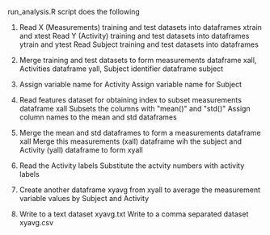 
run_analysis.R script does the following 


1. Read X (Measurements) training and test datasets into dataframes xtrain and xtest
   Read Y (Activity) training and test datasets into dataframes ytrain and ytest
   Read Subject training and test datasets into dataframes

2. Merge training and test datasets to form measurements dataframe xall, 
   Activities dataframe yall, Subject identifier dataframe subject

3. Assign variable name for Activity
   Assign variable name for Subject

4. Read features dataset for obtaining index to subset 
   measurements dataframe xall
   Subsets the columns with "mean()" and "std()" 
   Assign column names to the mean and std dataframes

5. Merge the mean and std dataframes to form a measurements dataframe xall
   Merge this measurements (xall) dataframe wih the subject and Activity (yall) dataframe to form xyall
  
6. Read the Activity labels
   Substitute the actvity numbers with activity labels

7.   Create another dataframe xyavg from xyall to average the measurement variable values by Subject and Activity

8. Write to a text dataset xyavg.txt
   Write to a comma separated dataset xyavg.csv


